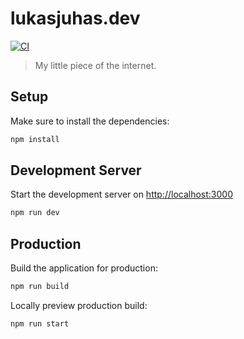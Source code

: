 # lukasjuhas.dev

[![CI](https://github.com/lukasjuhas/lukasjuhas.dev/actions/workflows/main.yml/badge.svg)](https://github.com/lukasjuhas/lukasjuhas.dev/actions/workflows/main.yml)

> My little piece of the internet.

## Setup

Make sure to install the dependencies:

```bash
npm install
```

## Development Server

Start the development server on <http://localhost:3000>

```bash
npm run dev
```

## Production

Build the application for production:

```bash
npm run build
```

Locally preview production build:

```bash
npm run start
```
